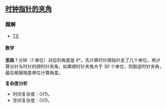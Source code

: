 ## [时钟指针的夹角](https://leetcode-cn.com/problems/angle-between-hands-of-a-clock/)

### 题解
+ [TS](../../ts/1408/1344.ts)

#### 数学
**思路**
1 分钟（1 单位）对应的角度是 6°。先计算时针顺指针走了几个单位，再计算分针与时针的顺时针夹角，如果顺时针夹角大于 30 个单位，则取逆时针夹角，最后根据相差单位计算角度。

**复杂度分析**
+ 时间复杂度：O(1)。
+ 空间复杂度：O(1)。